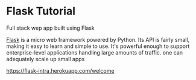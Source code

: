 # Flask Tutorial

Full stack wep app built using Flask

[Flask](http://flask.pocoo.org/) is a micro web framework powered by Python. Its API is fairly small, making it easy to learn and simple to use. It's powerful enough to support enterprise-level applications handling large amounts of traffic. one can adequately scale up small apps

<https://flask-intra.herokuapp.com/welcome>